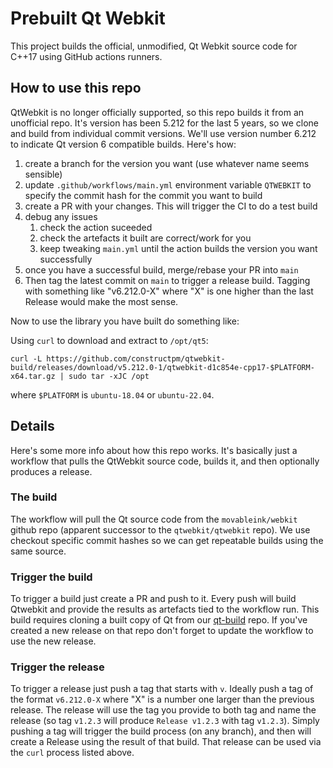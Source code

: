 # Prebuilt Qt Webkit

This project builds the official, unmodified, Qt Webkit source code for C++17 using
GitHub actions runners.

## How to use this repo

QtWebkit is no longer officially supported, so this repo builds it from an unofficial repo.
It's version has been 5.212 for the last 5 years, so we clone and build from individual commit versions. We'll use version number 6.212 to indicate Qt version 6 compatible builds.
Here's how:

1. create a branch for the version you want (use whatever name seems sensible)
2. update `.github/workflows/main.yml` environment variable `QTWEBKIT` to specify the commit hash for the commit you want to build
3. create a PR with your changes. This will trigger the CI to do a test build
4. debug any issues
    1. check the action suceeded
    2. check the artefacts it built are correct/work for you
    3. keep tweaking `main.yml` until the action builds the version you want successfully
5. once you have a successful build, merge/rebase your PR into `main`
6. Then tag the latest commit on `main` to trigger a release build. Tagging with something like "v6.212.0-X" where "X" is one higher than the last Release would make the most sense.

Now to use the library you have built do something like:

Using `curl` to download and extract to `/opt/qt5`:

    curl -L https://github.com/constructpm/qtwebkit-build/releases/download/v5.212.0-1/qtwebkit-d1c854e-cpp17-$PLATFORM-x64.tar.gz | sudo tar -xJC /opt

where `$PLATFORM` is `ubuntu-18.04` or `ubuntu-22.04`.

## Details

Here's some more info about how this repo works. It's basically just a workflow that pulls the QtWebkit source code, builds it, and then optionally produces a release.

### The build

The workflow will pull the Qt source code from the `movableink/webkit` github repo (apparent successor to the `qtwebkit/qtwebkit` repo). 
We use checkout specific commit hashes so we can get repeatable builds using the same source.

### Trigger the build

To trigger a build just create a PR and push to it. Every push will build Qtwebkit and provide the results as artefacts tied to the workflow run.
This build requires cloning a built copy of Qt from our [qt-build](https://github.com/constructpm/qt-build) repo. If you've created a new release on that repo don't forget to update the workflow to use the new release.

### Trigger the release

To trigger a release just push a tag that starts with `v`. Ideally push a tag of the format `v6.212.0-X` where "X" is a number one larger than the previous release. The release will use the tag you provide to both tag and name the release (so tag `v1.2.3` will produce `Release v1.2.3` with tag `v1.2.3`).
Simply pushing a tag will trigger the build process (on any branch), and then will create a Release using the result of that build. That release can be used via the `curl` process listed above.
